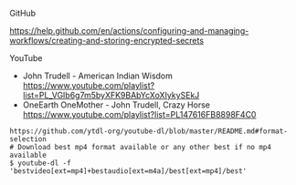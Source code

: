 GitHub

https://help.github.com/en/actions/configuring-and-managing-workflows/creating-and-storing-encrypted-secrets

YouTube

* John Trudell - American Indian Wisdom
  https://www.youtube.com/playlist?list=PL_VGIb6g7m5byXFK9BAbYcXoXIykySEkJ
* OneEarth OneMother - John Trudell, Crazy Horse
  https://www.youtube.com/playlist?list=PL147616FB8898F4C0

```
https://github.com/ytdl-org/youtube-dl/blob/master/README.md#format-selection
# Download best mp4 format available or any other best if no mp4 available
$ youtube-dl -f 'bestvideo[ext=mp4]+bestaudio[ext=m4a]/best[ext=mp4]/best'
```

